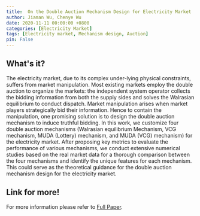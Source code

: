 ```yaml
---
title: 	On the Double Auction Mechanism Design for Electricity Market
author: Jiaman Wu, Chenye Wu
date: 2020-11-11 00:00:00 +0800
categories: [Electricity Market]
tags: [Electricity market, Mechanism design, Auction]
pin: False
---
```


## What's it?

The electricity market, due to its complex under-lying physical constraints, suffers from market manipulation. Most existing markets employ the double auction to organize the markets: the independent system operator collects the bidding information from both the supply sides and solves the Walrasian equilibrium to conduct dispatch. Market manipulation arises when market players strategically bid their information. Hence to contain the manipulation, one promising solution is to design the double auction mechanism to induce truthful bidding. In this work, we customize four double auction mechanisms (Walrasian equilibrium Mechanism, VCG mechanism, MUDA (Lottery) mechanism, and MUDA (VCG) mechanism) for the electricity market. After proposing key metrics to evaluate the performance of various mechanisms, we conduct extensive numerical studies based on the real market data for a thorough comparison between the four mechanisms and identify the unique features for each mechanism. This could serve as the theoretical guidance for the double auction mechanism design for the electricity market.

## Link for more!
For more information please refer to [Full Paper](https://ieeexplore.ieee.org/document/9302995).
